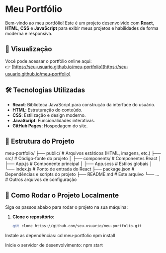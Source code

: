 # Meu Portfólio

Bem-vindo ao meu portfólio! Este é um projeto desenvolvido com **React**, **HTML**, **CSS** e **JavaScript** para exibir meus projetos e habilidades de forma moderna e responsiva.

## 🚀 Visualização

Você pode acessar o portfólio online aqui:  
👉 [https://seu-usuario.github.io/meu-portfolio](https://seu-usuario.github.io/meu-portfolio)

## 🛠️ Tecnologias Utilizadas

- **React**: Biblioteca JavaScript para construção da interface do usuário.
- **HTML**: Estruturação do conteúdo.
- **CSS**: Estilização e design moderno.
- **JavaScript**: Funcionalidades interativas.
- **GitHub Pages**: Hospedagem do site.

## 📁 Estrutura do Projeto
meu-portfolio/
├── public/ # Arquivos estáticos (HTML, imagens, etc.)
├── src/ # Código-fonte do projeto
│ ├── components/ # Componentes React
│ ├── App.js # Componente principal
│ ├── App.scss # Estilos globais
│ └── index.js # Ponto de entrada do React
├── package.json # Dependências e scripts do projeto
├── README.md # Este arquivo
└── ... # Outros arquivos de configuração


## 🚀 Como Rodar o Projeto Localmente

Siga os passos abaixo para rodar o projeto na sua máquina:

1. **Clone o repositório**:
   ```bash
   git clone https://github.com/seu-usuario/meu-portfolio.git

Instale as dependências:
   cd meu-portfolio
npm install

Inicie o servidor de desenvolvimento:
npm start


